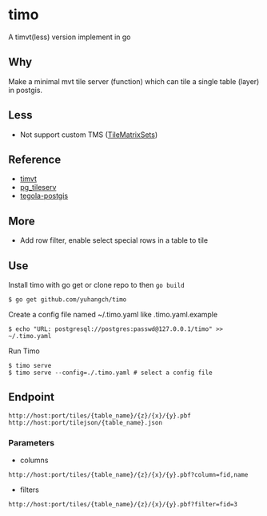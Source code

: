 # timo
A timvt(less) version implement in go

## Why
Make a minimal mvt tile server (function) which can tile a single table (layer) in postgis. 

## Less 
- Not support custom TMS ([TileMatrixSets](https://github.com/vincentsarago/TileMatrixSets))


## Reference
- [timvt](https://github.com/developmentseed/timvt)
- [pg_tileserv](https://github.com/CrunchyData/pg_tileserv)
- [tegola-postgis](https://github.com/go-spatial/tegola-postgis)

## More
- Add row filter, enable select special rows in a table to tile

## Use


Install timo with go get or clone repo to then `go build`
```
$ go get github.com/yuhangch/timo
```
Create a config file named ~/.timo.yaml like .timo.yaml.example
```
$ echo "URL: postgresql://postgres:passwd@127.0.0.1/timo" >> ~/.timo.yaml
```
Run Timo
```
$ timo serve 
$ timo serve --config=./.timo.yaml # select a config file
```

## Endpoint
```
http://host:port/tiles/{table_name}/{z}/{x}/{y}.pbf
http://host:port/tilejson/{table_name}.json
```
### Parameters
- columns 
```
http://host:port/tiles/{table_name}/{z}/{x}/{y}.pbf?column=fid,name
```
- filters
```
http://host:port/tiles/{table_name}/{z}/{x}/{y}.pbf?filter=fid=3
```